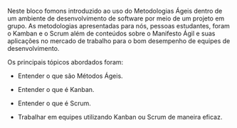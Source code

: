 Neste bloco fomons introduzido ao uso do Metodologias Ágeis dentro de um ambiente de desenvolvimento de software por meio de um projeto em grupo. As metodologias apresentadas para nós, pessoas estudantes, foram o Kamban e o Scrum além de conteúdos sobre o Manifesto Ágil e suas aplicações no mercado de trabalho para o bom desempenho de equipes de desenvolvimento.

Os principais tópicos abordados foram:

* Entender o que são Métodos Ágeis.

* Entender o que é Kanban.

* Entender o que é Scrum.

* Trabalhar em equipes utilizando Kanban ou Scrum de maneira eficaz.

